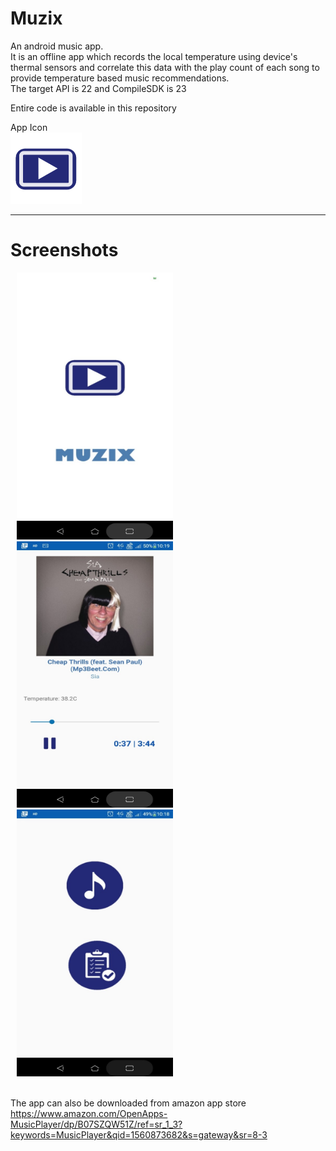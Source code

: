 # Muzix
An android music app.<br/>
It is an offline app which records the local temperature using device's thermal sensors and correlate this data with the play count of each song to provide temperature based music recommendations.<br/>
The target API is 22 and CompileSDK is 23<br/>

Entire code is available in this repository<br/>

App Icon <br/>
![alt text](ourico.png)
<hr/>
<h1>Screenshots</h1>
<p float="left">
  <img src="/Screenshot_20190616-221921.jpg" width="250" hspace="10"/>
  <img src="/Screenshot_20190616-221951.jpg" width="250" hspace="10"/>
  <img src="/Screenshot_20190616-221906.jpg" width="250" hspace="10"/>
</p>
<br/>
The app can also be downloaded from amazon app store<br/>
<a href="https://www.amazon.com/OpenApps-MusicPlayer/dp/B07SZQW51Z/ref=sr_1_3?keywords=MusicPlayer&qid=1560873682&s=gateway&sr=8-3">https://www.amazon.com/OpenApps-MusicPlayer/dp/B07SZQW51Z/ref=sr_1_3?keywords=MusicPlayer&qid=1560873682&s=gateway&sr=8-3</a>
